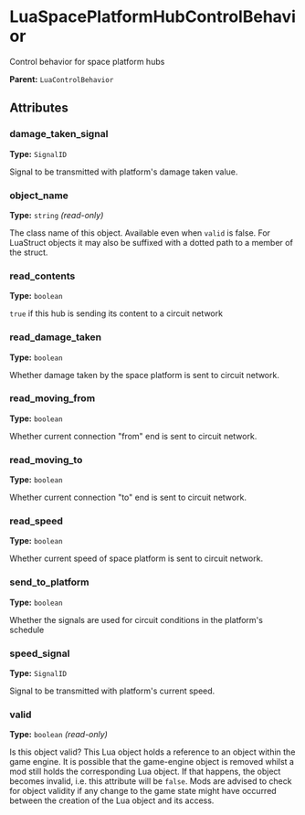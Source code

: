 # LuaSpacePlatformHubControlBehavior

Control behavior for space platform hubs

**Parent:** `LuaControlBehavior`

## Attributes

### damage_taken_signal

**Type:** `SignalID`

Signal to be transmitted with platform's damage taken value.

### object_name

**Type:** `string` _(read-only)_

The class name of this object. Available even when `valid` is false. For LuaStruct objects it may also be suffixed with a dotted path to a member of the struct.

### read_contents

**Type:** `boolean`

`true` if this hub is sending its content to a circuit network

### read_damage_taken

**Type:** `boolean`

Whether damage taken by the space platform is sent to circuit network.

### read_moving_from

**Type:** `boolean`

Whether current connection "from" end is sent to circuit network.

### read_moving_to

**Type:** `boolean`

Whether current connection "to" end is sent to circuit network.

### read_speed

**Type:** `boolean`

Whether current speed of space platform is sent to circuit network.

### send_to_platform

**Type:** `boolean`

Whether the signals are used for circuit conditions in the platform's schedule

### speed_signal

**Type:** `SignalID`

Signal to be transmitted with platform's current speed.

### valid

**Type:** `boolean` _(read-only)_

Is this object valid? This Lua object holds a reference to an object within the game engine. It is possible that the game-engine object is removed whilst a mod still holds the corresponding Lua object. If that happens, the object becomes invalid, i.e. this attribute will be `false`. Mods are advised to check for object validity if any change to the game state might have occurred between the creation of the Lua object and its access.

